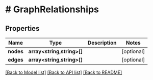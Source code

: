 # # GraphRelationships

## Properties

Name | Type | Description | Notes
------------ | ------------- | ------------- | -------------
**nodes** | **array<string,string>[]** |  | [optional]
**edges** | **array<string,string>[]** |  | [optional]

[[Back to Model list]](../../README.md#models) [[Back to API list]](../../README.md#endpoints) [[Back to README]](../../README.md)
